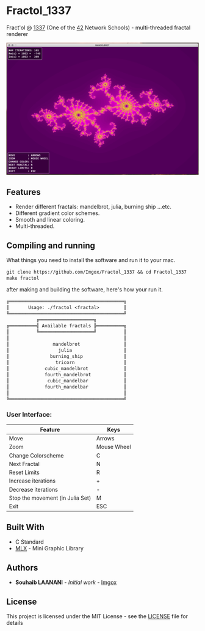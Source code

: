 # Fractol_1337

Fract'ol @ [1337](https://www.1337.ma/) (One of the [42](https://www.42.fr/) Network Schools) - multi-threaded fractal renderer

![screenshot](/screens/screen.png?raw=true)

## Features

* Render different fractals: mandelbrot, julia, burning ship ...etc.
* Different gradient color schemes.
* Smooth and linear coloring.
* Multi-threaded.

## Compiling and running

What things you need to install the software and run it to your mac.

```
git clone https://github.com/Imgox/Fractol_1337 && cd Fractol_1337
make fractol
```
after making and building the software, here's how your run it.

```
╔══════════════════════════════════════════╗
║       Usage: ./fractol <fractal>         ║
╚══════════════════════════════════════════╝
           ╔════════════════════╗           
╔══════════╣ Available fractals ╠══════════╗
║          ╚════════════════════╝          ║
║                                          ║
║                mandelbrot                ║
║                  julia                   ║
║               burning_ship               ║
║                 tricorn                  ║
║             cubic_mandelbrot             ║
║             fourth_mandelbrot            ║
║              cubic_mandelbar             ║
║             fourth_mandelbar             ║
║                                          ║
╚══════════════════════════════════════════╝
```

### User Interface:

| Feature | Keys |
| --- | --- |
| Move | Arrows |
| Zoom | Mouse Wheel |
| Change Colorscheme | C |
| Next Fractal | N |
| Reset Limits | R |
| Increase iterations | + |
| Decrease iterations | - |
| Stop the movement (in Julia Set) | M |
| Exit | ESC |


## Built With

* C Standard
* [MLX](https://github.com/ttshivhula/minilibx) - Mini Graphic Library


## Authors

* **Souhaib LAANANI** - *Initial work* - [Imgox](https://github.com/Imgox)

## License

This project is licensed under the MIT License - see the [LICENSE](LICENSE) file for details
 

